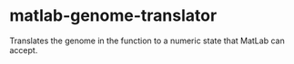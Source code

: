 # matlab-genome-translator
Translates the genome in the function to a numeric state that MatLab can accept.

